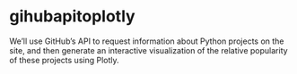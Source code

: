# gihubapitoplotly
We’ll use GitHub’s API to request information about Python projects on the site, and then generate an interactive visualization of the relative popularity of these projects using Plotly.
